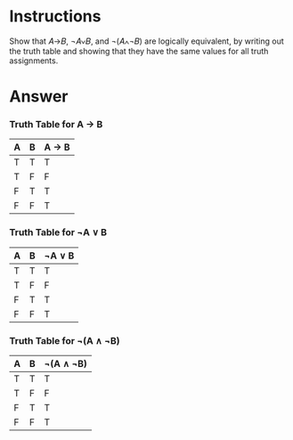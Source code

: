 # Instructions

Show that 𝐴→𝐵, ¬𝐴∨𝐵, and ¬(𝐴∧¬𝐵) are logically equivalent, by writing out the truth table and showing that they have the same values for all truth assignments.

# Answer

### Truth Table for A → B

| A   | B   | A → B |
| --- | --- | ----- |
| T   | T   | T     |
| T   | F   | F     |
| F   | T   | T     |
| F   | F   | T     |

### Truth Table for ¬A ∨ B

| A   | B   | ¬A ∨ B |
| --- | --- | ------ |
| T   | T   | T      |
| T   | F   | F      |
| F   | T   | T      |
| F   | F   | T      |

### Truth Table for ¬(A ∧ ¬B)

| A   | B   | ¬(A ∧ ¬B) |
| --- | --- | --------- |
| T   | T   | T         |
| T   | F   | F         |
| F   | T   | T         |
| F   | F   | T         |
